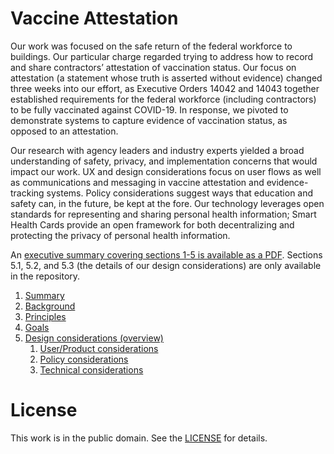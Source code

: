 # Vaccine Attestation

Our work was focused on the safe return of the federal workforce to buildings. Our particular charge regarded trying to address how to record and share contractors’ attestation of vaccination status. Our focus on attestation (a statement whose truth is asserted without evidence) changed three weeks into our effort, as Executive Orders 14042 and 14043 together established requirements for the federal workforce (including contractors) to be fully vaccinated against COVID-19. In response, we pivoted to demonstrate systems to capture evidence of vaccination status, as opposed to an attestation.

Our research with agency leaders and industry experts yielded a broad understanding of safety, privacy, and implementation concerns that would impact our work. UX and design considerations focus on user flows as well as communications and messaging in vaccine attestation and evidence-tracking systems. Policy considerations suggest ways that education and safety can, in the future, be kept at the fore. Our technology leverages open standards for representing and sharing personal health information; Smart Health Cards provide an open framework for both decentralizing and protecting the privacy of personal health information.

An [executive summary covering sections 1-5 is available as a PDF](vaccine-attestation-executive-summary.pdf). Sections 5.1, 5.2, and 5.3 (the details of our design considerations) are only available in the repository.

1. [Summary](010-executive-summary.md)
2. [Background](020-background.md)
3. [Principles](030-principles.md)
4. [Goals](040-goals.md)
5. [Design considerations (overview)](050-design-considerations.md)
   1. [User/Product considerations](051-users-product-and-more.md)
   2. [Policy considerations](052-policy.md)
   3. [Technical considerations](053-technical.md)



# License

This work is in the public domain. See the [LICENSE](LICENSE.md) for details.